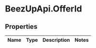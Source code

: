 # BeezUpApi.OfferId

## Properties
Name | Type | Description | Notes
------------ | ------------- | ------------- | -------------


